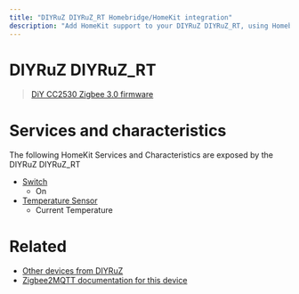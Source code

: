 ```yaml
---
title: "DIYRuZ DIYRuZ_RT Homebridge/HomeKit integration"
description: "Add HomeKit support to your DIYRuZ DIYRuZ_RT, using Homebridge, Zigbee2MQTT and homebridge-z2m."
---
```

<!---
This file has been GENERATED using src/docgen/docgen.ts
DO NOT EDIT THIS FILE MANUALLY!
-->
# DIYRuZ DIYRuZ_RT
> [DiY CC2530 Zigbee 3.0 firmware](https://habr.com/ru/company/iobroker/blog/495926/)


# Services and characteristics
The following HomeKit Services and Characteristics are exposed by
the DIYRuZ DIYRuZ_RT

* [Switch](../../switch.md)
  * On
* [Temperature Sensor](../../sensors.md)
  * Current Temperature


# Related
* [Other devices from DIYRuZ](../index.md#diyruz)
* [Zigbee2MQTT documentation for this device](https://www.zigbee2mqtt.io/devices/DIYRuZ_RT.html)